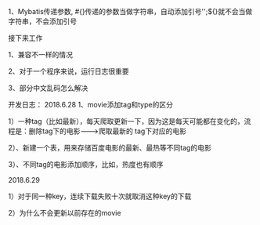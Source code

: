 1、Mybatis传递参数, #{}传递的参数当做字符串，自动添加引号'';${}就不会当做字符串，不会添加引号
  
 接下来工作
 
 1、兼容不一样的情况
 
 2、对于一个程序来说，运行日志很重要
 
 3、部分中文乱码怎么解决
 
 开发日志：
 2018.6.28
 1、movie添加tag和type的区分
 
 1）一种tag（比如最新），每天爬取更新一下，因为这是每天可能都在变化的，流程是：删除tag下的电影--->爬取最新的
 tag下对应的电影
 
 2）、新建一个表，用来存储百度电影的最新、最热等不同tag的电影
 
 3）、不同tag的电影添加顺序，比如，热度也有顺序
 
 2018.6.29
 
 1）对于同一种key，连续下载失败十次就取消这种key的下载
 
 2）为什么不会更新以前存在的movie